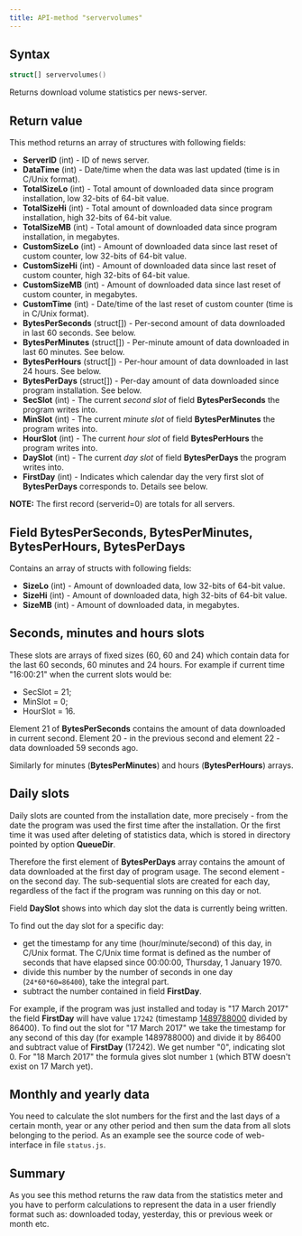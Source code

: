 ```yaml
---
title: API-method "servervolumes"
---
```

## Syntax
```swift
struct[] servervolumes()
```

Returns download volume statistics per news-server.

## Return value
This method returns an array of structures with following fields:
- **ServerID** (int) - ID of news server.
- **DataTime** (int) - Date/time when the data was last updated (time is in C/Unix format).
- **TotalSizeLo** (int) - Total amount of downloaded data since program installation, low 32-bits of 64-bit value.
- **TotalSizeHi** (int) - Total amount of downloaded data since program installation, high 32-bits of 64-bit value.
- **TotalSizeMB** (int) - Total amount of downloaded data since program installation, in megabytes.
- **CustomSizeLo** (int) - Amount of downloaded data since last reset of custom counter, low 32-bits of 64-bit value.
- **CustomSizeHi** (int) - Amount of downloaded data since last reset of custom counter, high 32-bits of 64-bit value.
- **CustomSizeMB** (int) - Amount of downloaded data since last reset of custom counter, in megabytes.
- **CustomTime** (int) - Date/time of the last reset of custom counter (time is in C/Unix format).
- **BytesPerSeconds** (struct[]) - Per-second amount of data downloaded in last 60 seconds. See below.
- **BytesPerMinutes** (struct[]) - Per-minute amount of data downloaded in last 60 minutes. See below.
- **BytesPerHours** (struct[]) - Per-hour amount of data downloaded in last 24 hours. See below.
- **BytesPerDays** (struct[]) - Per-day amount of data downloaded since program installation. See below.
- **SecSlot** (int) - The current *second slot* of field **BytesPerSeconds** the program writes into.
- **MinSlot** (int) - The current *minute slot* of field **BytesPerMinutes** the program writes into.
- **HourSlot** (int) - The current *hour slot* of field **BytesPerHours** the program writes into.
- **DaySlot** (int) - The current *day slot* of field **BytesPerDays** the program writes into.
- **FirstDay** (int) - Indicates which calendar day the very first slot of **BytesPerDays** corresponds to. Details see below.

**NOTE:** The first record (serverid=0) are totals for all servers.

## Field BytesPerSeconds, BytesPerMinutes, BytesPerHours, BytesPerDays
Contains an array of structs with following fields:
- **SizeLo** (int) - Amount of downloaded data, low 32-bits of 64-bit value.
- **SizeHi** (int) - Amount of downloaded data, high 32-bits of 64-bit value.
- **SizeMB** (int) - Amount of downloaded data, in megabytes.

## Seconds, minutes and hours slots
These slots are arrays of fixed sizes (60, 60 and 24) which contain data for the last 60 seconds, 60 minutes and 24 hours. For example if current time "16:00:21" when the current slots would be:
- SecSlot = 21;
- MinSlot = 0;
- HourSlot = 16.

Element 21 of **BytesPerSeconds** contains the amount of data downloaded in current second. Element 20 - in the previous second and element 22 - data downloaded 59 seconds ago.

Similarly for minutes (**BytesPerMinutes**) and hours (**BytesPerHours**) arrays.

## Daily slots
Daily slots are counted from the installation date, more precisely - from the date the program was used the first time after the installation. Or the first time it was used after deleting of statistics data, which is stored in directory pointed by option **QueueDir**.

Therefore the first element of **BytesPerDays** array contains the amount of data downloaded at the first day of program usage. The second element - on the second day. The sub-sequential slots are created for each day, regardless of the fact if the program was running on this day or not.

Field **DaySlot** shows into which day slot the data is currently being written.

To find out the day slot for a specific day:
- get the timestamp for any time (hour/minute/second) of this day, in C/Unix format. The C/Unix time format is defined as the number of seconds that have elapsed since 00:00:00, Thursday, 1 January 1970.
- divide this number by the number of seconds in one day (`24*60*60=86400`), take the integral part.
- subtract the number contained in field **FirstDay**.

For example, if the program was just installed and today is "17 March 2017" the field **FirstDay** will have value `17242` (timestamp [1489788000](http://www.unixtimestamp.com) divided by 86400). To find out the slot for "17 March 2017" we take the timestamp for any second of this day (for example 1489788000) and divide it by 86400 and subtract value of **FirstDay** (17242). We get number "0", indicating slot 0. For "18 March 2017" the formula gives slot number `1` (which BTW doesn't exist on 17 March yet).

## Monthly and yearly data
You need to calculate the slot numbers for the first and the last days of a certain month, year or any other period and then sum the data from all slots belonging to the period. As an example see the source code of web-interface in file `status.js`.

## Summary
As you see this method returns the raw data from the statistics meter and you have to perform calculations to represent the data in a user friendly format such as: downloaded today, yesterday, this or previous week or month etc.